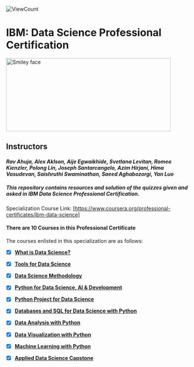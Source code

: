 ![ViewCount](https://views.whatilearened.today/views/github/england-1/IBM_Data_Science_Professional_Certification.svg?cache=remove)

# IBM: Data Science Professional Certification
<img src="https://i.imgur.com/YCFnjvg.png" alt="Smiley face" height="200" width="450">

## Instructors
#### *Rav Ahuja, Alex Aklson, Aije Egwaikhide, Svetlana Levitan, Romeo Kienzler, Polong Lin, Joseph Santarcangelo, Azim Hirjani, Hima Vasudevan, Saishruthi Swaminathan, Saeed Aghabozorgi, Yan Luo*

##### **This repository contains resources and solution of the quizzes given and asked in IBM Data Science Professional Certification.**

Specialization Course Link: [https://www.coursera.org/professional-certificates/ibm-data-science]

#### There are 10 Courses in this Professional Certificate

The courses enlisted in this specialization are as follows:

- [x] __[What is Data Science?](https://www.coursera.org/learn/what-is-datascience?specialization=ibm-data-science)__

- [x] __[Tools for Data Science](https://www.coursera.org/learn/open-source-tools-for-data-science?specialization=ibm-data-science)__

- [x] __[Data Science Methodology](https://www.coursera.org/learn/data-science-methodology?specialization=ibm-data-science)__

- [x] __[Python for Data Science, AI & Development](https://www.coursera.org/learn/python-for-applied-data-science-ai?specialization=ibm-data-science)__

- [x] __[Python Project for Data Science](https://www.coursera.org/learn/python-project-for-data-science?specialization=ibm-data-science)__

- [x] __[Databases and SQL for Data Science with Python](https://www.coursera.org/learn/sql-data-science?specialization=ibm-data-science)__

- [x] __[Data Analysis with Python](https://www.coursera.org/learn/data-analysis-with-python?specialization=ibm-data-science)__

- [x] __[Data Visualization with Python](https://www.coursera.org/learn/python-for-data-visualization?specialization=ibm-data-science)__

- [x] __[Machine Learning with Python](https://www.coursera.org/learn/machine-learning-with-python?specialization=ibm-data-science)__

- [x] __[Applied Data Science Capstone](https://www.coursera.org/learn/applied-data-science-capstone?specialization=ibm-data-science)__

<br>

